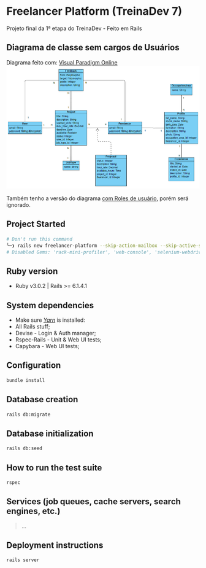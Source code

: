 # Freelancer Platform (TreinaDev 7)

Projeto final da 1ª etapa do TreinaDev - Feito em Rails

## Diagrama de classe sem cargos de Usuários

Diagrama feito com: [Visual Paradigm Online](https://online.visual-paradigm.com/)
![](public/readme/class-diagram-without-roles.png)

Também tenho a versão do diagrama [com Roles de usuário](public/readme/class-diagram-with-roles.png), porém será ignorado.

## Project Started

```sh
# Don't run this command
╰─❯ rails new freelancer-platform --skip-action-mailbox --skip-active-storage --skip-action-cable
# Disabled Gems: 'rack-mini-profiler', 'web-console', 'selenium-webdriver' and 'webdriver'
```

## Ruby version

- Ruby v3.0.2 | Rails >= 6.1.4.1

## System dependencies

- Make sure [_Yarn_](https://classic.yarnpkg.com/lang/en/docs/install/#windows-stable) is installed:
- All Rails stuff;
- Devise - Login & Auth manager;
- Rspec-Rails - Unit & Web UI tests;
- Capybara - Web UI tests;

## Configuration

```sh
bundle install
```

## Database creation

```sh
rails db:migrate
```

## Database initialization

```sh
rails db:seed
```

## How to run the test suite

```sh
rspec
```

## Services (job queues, cache servers, search engines, etc.)

> ...

## Deployment instructions

```sh
rails server
```
